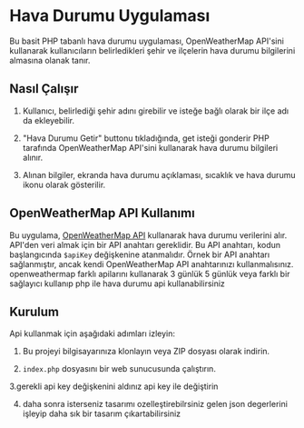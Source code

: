 # Hava Durumu Uygulaması

Bu basit PHP tabanlı hava durumu uygulaması, OpenWeatherMap API'sini kullanarak kullanıcıların belirledikleri şehir ve ilçelerin hava durumu bilgilerini almasına olanak tanır.

## Nasıl Çalışır

1. Kullanıcı, belirlediği şehir adını girebilir ve isteğe bağlı olarak bir ilçe adı da ekleyebilir.

2. "Hava Durumu Getir" buttonu  tıkladığında,  get isteği gonderir PHP tarafında OpenWeatherMap API'sini kullanarak hava durumu bilgileri alınır.

3. Alınan bilgiler, ekranda hava durumu açıklaması, sıcaklık ve hava durumu ikonu olarak gösterilir.

## OpenWeatherMap API Kullanımı

Bu uygulama, [OpenWeatherMap API](https://openweathermap.org/api) kullanarak hava durumu verilerini alır. API'den veri almak için bir API anahtarı gereklidir. Bu API anahtarı, kodun başlangıcında `$apiKey` değişkenine atanmalıdır. Örnek bir API anahtarı sağlanmıştır, ancak kendi OpenWeatherMap API anahtarınızı kullanmalısınız. openweathermap farklı apilarını kullanarak 3 günlük 5 günlük veya farklı bir sağlayıcı kullanıp php ile hava durumu api kullanabilirsiniz

## Kurulum

Api kullanmak için aşağıdaki adımları izleyin:

1. Bu projeyi bilgisayarınıza klonlayın veya ZIP dosyası olarak indirin.

2. `index.php` dosyasını bir web sunucusunda çalıştırın.

3.gerekli api key değişkenini aldınız api key ile değiştirin 

4. daha sonra isterseniz tasarımı ozelleştirebilrsiniz gelen json degerlerini işleyip daha sık bir tasarım çıkartabilirsiniz 

   
